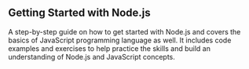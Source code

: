 ## Getting Started with Node.js
A step-by-step guide on how to get started with Node.js and covers the basics of JavaScript programming language as well. 
It includes code examples and exercises to help practice the skills and build an understanding of Node.js and JavaScript concepts.
